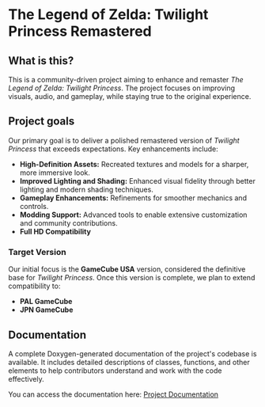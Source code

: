 # The Legend of Zelda: Twilight Princess Remastered

## What is this?

This is a community-driven project aiming to enhance and remaster *The Legend of Zelda: Twilight Princess*. The project focuses on improving visuals, audio, and gameplay, while staying true to the original experience.

## Project goals

Our primary goal is to deliver a polished remastered version of *Twilight Princess* that exceeds expectations. Key enhancements include:

- **High-Definition Assets:** Recreated textures and models for a sharper, more immersive look.
- **Improved Lighting and Shading:** Enhanced visual fidelity through better lighting and modern shading techniques.
- **Gameplay Enhancements:** Refinements for smoother mechanics and controls.
- **Modding Support:** Advanced tools to enable extensive customization and community contributions.
- **Full HD Compatibility** 

### Target Version

Our initial focus is the **GameCube USA** version, considered the definitive base for *Twilight Princess*. Once this version is complete, we plan to extend compatibility to:

- **PAL GameCube**
- **JPN GameCube**

## Documentation

A complete Doxygen-generated documentation of the project's codebase is available. It includes detailed descriptions of classes, functions, and other elements to help contributors understand and work with the code effectively.

You can access the documentation here: [Project Documentation](https://f1mmel.github.io/ZeldaTwilightPrincessRemastered/)
